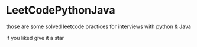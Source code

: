 # LeetCodePythonJava

those are some solved leetcode practices for interviews with python & Java





if you liked give it a star
